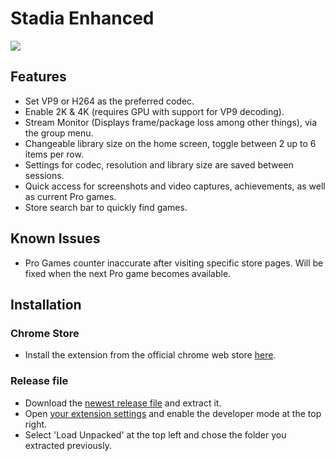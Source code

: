 # Stadia Enhanced

![](https://i.imgur.com/cKPbaLk.png)

## Features

* Set VP9 or H264 as the preferred codec.
* Enable 2K & 4K (requires GPU with support for VP9 decoding).
* Stream Monitor (Displays frame/package loss among other things), via the group menu.
* Changeable library size on the home screen, toggle between 2 up to 6 items per row.
* Settings for codec, resolution and library size are saved between sessions.
* Quick access for screenshots and video captures, achievements, as well as current Pro games.
* Store search bar to quickly find games.

## Known Issues

* Pro Games counter inaccurate after visiting specific store pages. Will be fixed when the next Pro game becomes available.

## Installation

### Chrome Store

* Install the extension from the official chrome web store [here](https://chrome.google.com/webstore/detail/stadia-enhanced/ldeakaihfnkjmelifgmbmjlphdfncbfg).

### Release file

* Download the [newest release file](https://github.com/ChristopherKlay/StadiaEnhanced/releases) and extract it.
* Open [your extension settings](chrome://extensions/) and enable the developer mode at the top right.
* Select 'Load Unpacked' at the top left and chose the folder you extracted previously.

